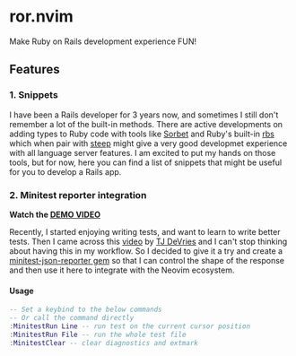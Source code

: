 # ror.nvim
Make Ruby on Rails development experience FUN!

## Features

### 1. Snippets

I have been a Rails developer for 3 years now, and sometimes I still don't remember a lot of the
built-in methods. There are active developments on adding types to Ruby code with tools like
[Sorbet](https://sorbet.org/) and Ruby's built-in [rbs](https://github.com/ruby/rbs) which when
pair with [steep](https://github.com/soutaro/steep) might give a very good developmet experience
with all language server features. I am excited to put my hands on those tools, but for now, here
you can find a list of snippets that might be useful for you to develop a Rails app.

### 2. Minitest reporter integration
**Watch the [DEMO VIDEO](https://share.cleanshot.com/kjXYPU)**

Recently, I started enjoying writing tests, and want to learn to write better tests. Then I came
across this [video](https://www.youtube.com/watch?v=cf72gMBrsI0) by [TJ DeVries](https://github.com/tjdevries)
and I can't stop thinking about having this in my workflow. So I decided to give it a try and
create a [minitest-json-reporter gem](https://rubygems.org/gems/minitest-json-reporter) so that I
can control the shape of the response and then use it here to integrate with the Neovim ecosystem.

#### Usage
```lua
-- Set a keybind to the below commands
-- Or call the command directly
:MinitestRun Line -- run test on the current cursor position
:MinitestRun File -- run the whole test file
:MinitestClear -- clear diagnostics and extmark
```
